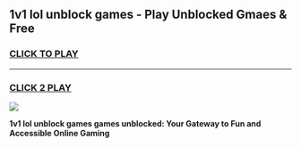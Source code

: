 
## 1v1 lol unblock games - Play Unblocked Gmaes & Free
<h3>
<a href="https://news.freeplayer.one?title=1v1_lol_unblock_games&ref=16F">CLICK TO PLAY</a></h3>
<hr>

<h3>
<a href="https://news.freeplayer.one?title=1v1_lol_unblock_games&ref=16F">CLICK 2 PLAY</a>
  
</h3>

<a href="https://news.freeplayer.one?title=1v1_lol_unblock_games&ref=16F/"><img src="https://clearcache.store/games.png"></a>


**1v1 lol unblock games games unblocked: Your Gateway to Fun and Accessible Online Gaming**
